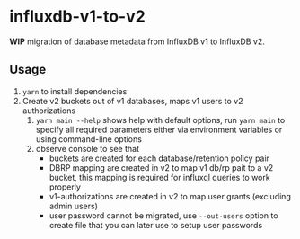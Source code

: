 # influxdb-v1-to-v2

**WIP** migration of database metadata from InfluxDB v1 to InfluxDB v2.

## Usage

1. `yarn` to install dependencies
1. Create v2 buckets out of v1 databases, maps v1 users to v2 authorizations
   1. `yarn main --help` shows help with default options, run `yarn main` to specify all required parameters either via environment variables or using command-line options
   1. observe console to see that
      - buckets are created for each database/retention policy pair
      - DBRP mapping are created in v2 to map v1 db/rp pait to a v2 bucket, this mapping is required for influxql queries to work properly
      - v1-authorizations are created in v2 to map user grants (excluding admin users)
      - user password cannot be migrated, use `--out-users` option to create file that you can later use to setup user passwords